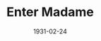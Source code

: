 ---
title: Enter Madame
date: 1931-02-24
closing_date: 
layout: productions
featured_image: 
image_caption:
image_credit:
playbill:
category:
Theatre: Theatre Jacksonville
cast:
  The Doctor: Charles DePencier
  Tamomoto: Charleston Kennedy
  John: Drummond Paul, Jr.
  Aline: Elizabeth Meacham
  Greald Fitzgerald: Fred Pumpelly
  Madam Della Robbia: Laurine Goffin
  Miss Smith: Marguerite Culp
  Bici: Nell Killinger
  Archimede: Raymond Sanderson
  Mrs. Flora Preston: Zoa Wand
understudies:
crew:
  Director: 
    - Margaret Pumpelly
    - Marie Graves
  Staging: 
    - Margaret Pumpelly
  Staging Assistant: 
    - Zoa Wand
    - Drummond Paul, Jr.
orchestra:
external_links:
---